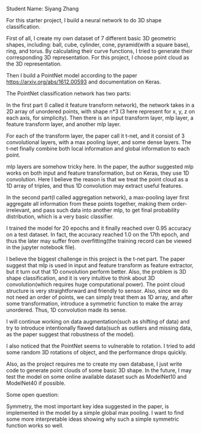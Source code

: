 Student Name: Siyang Zhang



For this starter project, I build a neural network to do 3D shape classification.

First of all, I create my own dataset of 7 different basic 3D geometric shapes, including: ball, cube, cylinder, cone, pyramid(with a square base), ring, and torus. By calculating their curve functions, I tried to generate their corresponding 3D representation. For this project, I choose point cloud as the 3D representation.

Then I build a PointNet model according to the paper https://arxiv.org/abs/1612.00593 and documentation on Keras.

The PointNet classification network has two parts:

In the first part (I called it feature transform network), the network takes in a 2D array of unordered points, with shape n*3 (3 here represent for x, y, z on each axis, for simplicity). Then there is an input transform layer, mlp layer, a feature transform layer, and another mlp layer.

For each of the transform layer, the paper call it t-net, and it consist of 3 convolutional layers, with a max pooling layer, and some dense layers. The t-net finally combine both local information and global information to each point.

mlp layers are somehow tricky here. In the paper, the author suggested mlp works on both input and feature transformation, but on Keras, they use 1D convolution. Here I believe the reason is that we treat the point cloud as a 1D array of triples, and thus 1D convolution may extract useful features.

In the second part(I called aggregation network), a max-pooling layer first aggregate all information from these points together, making them order-irrelevant, and pass such data into another mlp, to get final probability distribution, which is a very basic classifier.



I trained the model for 20 epochs and it finally reached over 0.95 accuracy on a test dataset. In fact, the accuracy reached 1.0 on the 17th epoch, and thus the later may suffer from overfitting(the training record can be viewed in the jupyter notebook file).

I believe the biggest challenge in this project is the t-net part. The paper suggest that mlp is used in input and feature transform as feature extractor, but it turn out that 1D convolution perform better. Also, the problem is 3D shape classification, and it is very intuitive to think about 3D convolution(which requires huge computational power). The point cloud structure is very straightforward and friendly to sensor. Also, since we do not need an order of points, we can simply treat them as 1D array, and after some transformation, introduce a symmetric function to make the array unordered. Thus, 1D convolution made its sense.

I will continue working on data augmentation(such as shifting of data) and try to introduce intentionally flawed data(such as outliers and missing data, as the paper suggest that robustness of the model). 

I also noticed that the PointNet seems to vulnerable to rotation. I tried to add some random 3D rotations of object, and the performance drops quickly.

Also, as the project requires me to create my own database, I just write code to generate point clouds of some basic 3D shape. In the future, I may test the model on some online available dataset such as ModelNet10 and ModelNet40 if possible.



Some open question:

Symmetry, the most important key idea suggested in the paper, is implemented in the model by a simple global max pooling. I want to find some more interpretable ideas showing why such a simple symmetric function works so well.